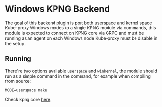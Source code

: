 # Windows KPNG Backend

The goal of this backend plugin is port both userspace and kernel space
Kube-proxy Windows modes to a single KPNG module via commands, this module is expected
to connect on KPNG core via GRPC and must be running as an agent on each Windows node
Kube-proxy must be disable in the setup.

## Running

There're two options available `userspace` and `winkernel`, the module should
run as a simple command in the command, for example when compiling from source:

```shell
MODE=userspace make
```

Check kpng core [here](https://github.com/kubernetes-sigs/kpng).